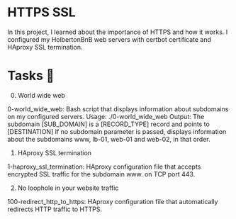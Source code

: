 # HTTPS SSL

In this project, I learned about the importance of HTTPS and how it works. I configured my HolbertonBnB web servers with certbot certificate and HAproxy SSL termination.

# Tasks 📃

0. World wide web

0-world_wide_web: Bash script that displays information about subdomains on my configured servers.
Usage: ./0-world_wide_web <domain> <subdomain>
Output: The subdomain [SUB_DOMAIN] is a [RECORD_TYPE] record and points to [DESTINATION]
If no subdomain parameter is passed, displays information about the subdomains www, lb-01, web-01 and web-02, in that order.

1. HAproxy SSL termination

1-haproxy_ssl_termination: HAproxy configuration file that accepts encrypted SSL traffic for the subdomain www. on TCP port 443.

2. No loophole in your website traffic

100-redirect_http_to_https: HAproxy configuration file that automatically redirects HTTP traffic to HTTPS.

